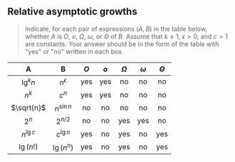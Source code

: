 ## Relative asymptotic growths

> Indicate, for each pair of expressions $(A, B)$ in the table below, whether
> $A$ is $O$, $o$, $\Omega$, $\omega$, or $\Theta$ of $B$. Assume that $k \geq
> 1$, $\epsilon > 0$, and $c > 1$ are constants. Your answer should be in the
> form of the table with "yes" or "no" written in each box.

|       A      |        B      | $O$ | $o$ | $\Omega$ | $\omega$ | $\Theta$ |
|:------------:|:-------------:|:---:|:---:|:--------:|:--------:|:--------:|
| $\lg^kn$     | $n^\epsilon$  | yes | yes | no       | no       | no       |
| $n^k$        | $c^n$         | yes | yes | no       | no       | no       |
| $\sqrt{n}$   | $n^{\sin{n}}$ | no  | no  | no       | no       | no       |
| $2^n$        | $2^{n/2}$     | no  | no  | yes      | yes      | no       |
| $n^{\lg{c}}$ | $c^{\lg{n}}$  | yes | no  | yes      | no       | yes      |
| $\lg(n!)$    | $\lg(n^n)$    | yes | no  | yes      | no       | yes      |
